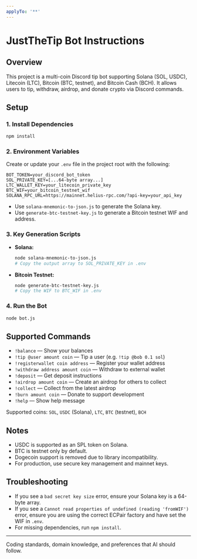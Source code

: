 ```yaml
---
applyTo: '**'
---
```

# JustTheTip Bot Instructions

## Overview
This project is a multi-coin Discord tip bot supporting Solana (SOL, USDC), Litecoin (LTC), Bitcoin (BTC, testnet), and Bitcoin Cash (BCH). It allows users to tip, withdraw, airdrop, and donate crypto via Discord commands.

## Setup

### 1. Install Dependencies
```zsh
npm install
```

### 2. Environment Variables
Create or update your `.env` file in the project root with the following:
```env
BOT_TOKEN=your_discord_bot_token
SOL_PRIVATE_KEY=[...64-byte array...]
LTC_WALLET_KEY=your_litecoin_private_key
BTC_WIF=your_bitcoin_testnet_wif
SOLANA_RPC_URL=https://mainnet.helius-rpc.com/?api-key=your_api_key
```
- Use `solana-mnemonic-to-json.js` to generate the Solana key.
- Use `generate-btc-testnet-key.js` to generate a Bitcoin testnet WIF and address.

### 3. Key Generation Scripts
- **Solana:**
  ```zsh
  node solana-mnemonic-to-json.js
  # Copy the output array to SOL_PRIVATE_KEY in .env
  ```
- **Bitcoin Testnet:**
  ```zsh
  node generate-btc-testnet-key.js
  # Copy the WIF to BTC_WIF in .env
  ```

### 4. Run the Bot
```zsh
node bot.js
```

## Supported Commands
- `!balance` — Show your balances
- `!tip @user amount coin` — Tip a user (e.g. `!tip @bob 0.1 sol`)
- `!registerwallet coin address` — Register your wallet address
- `!withdraw address amount coin` — Withdraw to external wallet
- `!deposit` — Get deposit instructions
- `!airdrop amount coin` — Create an airdrop for others to collect
- `!collect` — Collect from the latest airdrop
- `!burn amount coin` — Donate to support development
- `!help` — Show help message

Supported coins: `SOL`, `USDC` (Solana), `LTC`, `BTC` (testnet), `BCH`

## Notes
- USDC is supported as an SPL token on Solana.
- BTC is testnet only by default.
- Dogecoin support is removed due to library incompatibility.
- For production, use secure key management and mainnet keys.

## Troubleshooting
- If you see a `bad secret key size` error, ensure your Solana key is a 64-byte array.
- If you see a `Cannot read properties of undefined (reading 'fromWIF')` error, ensure you are using the correct ECPair factory and have set the WIF in `.env`.
- For missing dependencies, run `npm install`.

---
Coding standards, domain knowledge, and preferences that AI should follow.